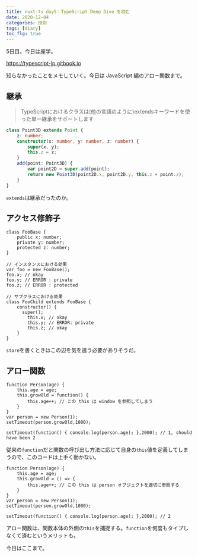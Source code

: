 ```yaml
---
title: nuxt-ts day5：TypeScript Deep Dive を読む
date: 2020-12-04
categories: 技術
tags: [diary]
toc_flg: true
---
```


5日目。今日は座学。

https://typescript-jp.gitbook.io

知らなかったことをメモしていく。今日は JavaScript 編のアロー関数まで。

## 継承

> TypeScriptにおけるクラスは(他の言語のように)extendsキーワードを使った単一継承をサポートします

```ts
class Point3D extends Point {
    z: number;
    constructor(x: number, y: number, z: number) {
        super(x, y);
        this.z = z;
    }
    add(point: Point3D) {
        var point2D = super.add(point);
        return new Point3D(point2D.x, point2D.y, this.z + point.z);
    }
}
```

`extends`は継承だったのか。

## アクセス修飾子

~~~ts{}[]
class FooBase {
    public x: number;
    private y: number;
    protected z: number;
}

// インスタンスにおける効果
var foo = new FooBase();
foo.x; // okay
foo.y; // ERROR : private
foo.z; // ERROR : protected

// サブクラスにおける効果
class FooChild extends FooBase {
    constructor() {
      super();
        this.x; // okay
        this.y; // ERROR: private
        this.z; // okay
    }
}
~~~

`store`を書くときはこの辺を気を遣う必要がありそうだ。

## アロー関数

~~~js{}[]
function Person(age) {
    this.age = age;
    this.growOld = function() {
        this.age++; // この this は window を参照してしまう
    }
}
var person = new Person(1);
setTimeout(person.growOld,1000);

setTimeout(function() { console.log(person.age); },2000); // 1, should have been 2
~~~

従来の`function`だと関数の呼び出し方法に応じて自身の`this`値を定義してしまうので、このコードは上手く動かない。

~~~js{}[]
function Person(age) {
    this.age = age;
    this.growOld = () => {
        this.age++; // この this は person オブジェクトを適切に参照する
    }
}
var person = new Person(1);
setTimeout(person.growOld,1000);

setTimeout(function() { console.log(person.age); },2000); // 2
~~~

アロー関数は、関数本体の外側の`this`を捕捉する。`function`を何度もタイプしなくて済むというメリットも。

今日はここまで。


